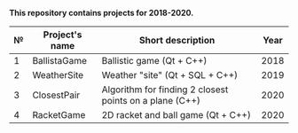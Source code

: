 **This repository contains projects for 2018-2020.**

№ | Project's name   | Short description                                        | Year
--|------------------|----------------------------------------------------------|-----
1 | BallistaGame     | Ballistic game (Qt + C++)                                 | 2018
2 | WeatherSite      | Weather "site" (Qt + SQL + C++)                          | 2019
3 | ClosestPair      | Algorithm for finding 2 closest points on a plane (C++)  | 2020
4 | RacketGame       | 2D racket and ball game (Qt + C++)                       | 2020
